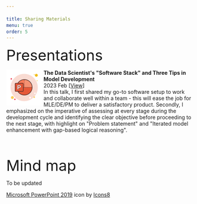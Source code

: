 ```yaml
---

title: Sharing Materials
menu: true
order: 5
---
```


<span style="font-size:40px;"> Presentations </span>
<p>
<span style="font-size:25px; float: left; width: 100px; height: 100px"> 
    <img src="/assets/icons/icons8-microsoft-powerpoint-2019-96.png">
</span>
<strong>    The Data Scientist's "Software Stack" and Three Tips in Model Development</strong>
<br>    2023 Feb [<a href="https://drive.google.com/file/d/1t5X78Gh5Pg4Vi3BY9PU8jil0AphT-3d2/view?usp=sharing">View</a>]<br>
In this talk, I first shared my go-to software setup to work and collaborate well within a team - this will ease the job for MLE/DE/PM to deliver a satisfactory product. Secondly, I emphasized on the imperative of assessing at every stage during the development cycle and identifying the clear objective before proceeding to the next stage, with highlight on "Problem statement" and "Iterated model enhancement with gap-based logical reasoning".
<br><br>

<!-- <span style="font-size:25px; float: left; width: 50px; height: 50px"> <img src="/assets/icons/icons8-microsoft-powerpoint-2019-96.png"></span>
<strong>The Data Scientist's "Software Stack" and Three Tips in Model Development</strong><br>
M.B.A., 2020-2021<br><br> -->
</p>
<p style="clear:both;"><br></p>

<span style="font-size:40px;"> Mind map </span>
<p> To be updated </p>






<a target="_blank" href="https://icons8.com/icon/36eqlXr87Aqe/microsoft-powerpoint-2019">Microsoft PowerPoint 2019</a> icon by <a target="_blank" href="https://icons8.com">Icons8</a>